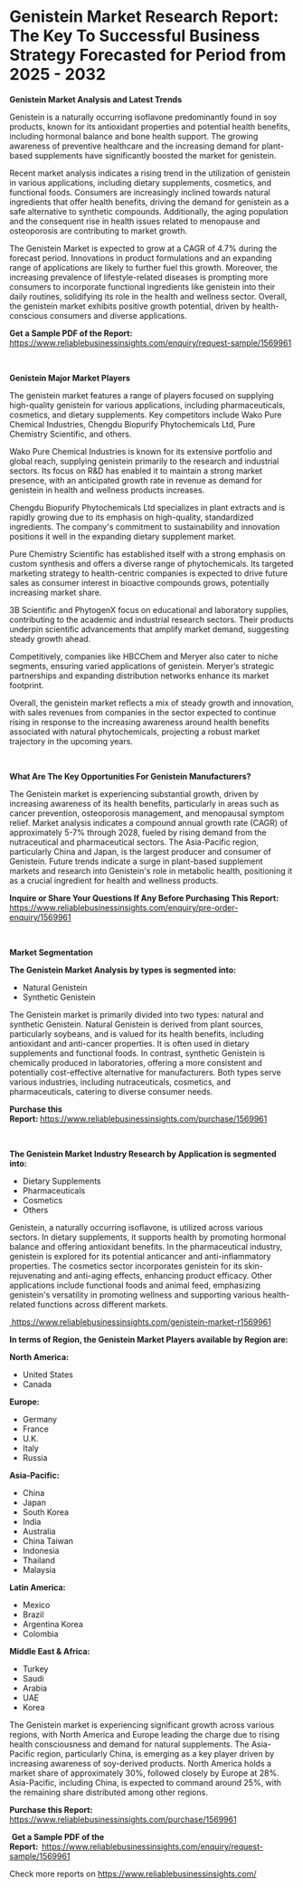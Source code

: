<p><h1>Genistein Market Research Report: The Key To Successful Business Strategy Forecasted for Period from 2025 - 2032</h1></p><p><strong>Genistein Market Analysis and Latest Trends</strong></p>
<p><p>Genistein is a naturally occurring isoflavone predominantly found in soy products, known for its antioxidant properties and potential health benefits, including hormonal balance and bone health support. The growing awareness of preventive healthcare and the increasing demand for plant-based supplements have significantly boosted the market for genistein.</p><p>Recent market analysis indicates a rising trend in the utilization of genistein in various applications, including dietary supplements, cosmetics, and functional foods. Consumers are increasingly inclined towards natural ingredients that offer health benefits, driving the demand for genistein as a safe alternative to synthetic compounds. Additionally, the aging population and the consequent rise in health issues related to menopause and osteoporosis are contributing to market growth.</p><p>The Genistein Market is expected to grow at a CAGR of 4.7% during the forecast period. Innovations in product formulations and an expanding range of applications are likely to further fuel this growth. Moreover, the increasing prevalence of lifestyle-related diseases is prompting more consumers to incorporate functional ingredients like genistein into their daily routines, solidifying its role in the health and wellness sector. Overall, the genistein market exhibits positive growth potential, driven by health-conscious consumers and diverse applications.</p></p>
<p><strong>Get a Sample PDF of the Report:&nbsp;</strong> <a href="https://www.reliablebusinessinsights.com/enquiry/request-sample/1569961?utm_campaign=3035&utm_medium=2&utm_source=Github&utm_content=ia&utm_term=25032025&utm_id=genistein">https://www.reliablebusinessinsights.com/enquiry/request-sample/1569961</a></p>
<p>&nbsp;</p>
<p><strong>Genistein Major Market Players</strong></p>
<p><p>The genistein market features a range of players focused on supplying high-quality genistein for various applications, including pharmaceuticals, cosmetics, and dietary supplements. Key competitors include Wako Pure Chemical Industries, Chengdu Biopurify Phytochemicals Ltd, Pure Chemistry Scientific, and others.</p><p>Wako Pure Chemical Industries is known for its extensive portfolio and global reach, supplying genistein primarily to the research and industrial sectors. Its focus on R&D has enabled it to maintain a strong market presence, with an anticipated growth rate in revenue as demand for genistein in health and wellness products increases.</p><p>Chengdu Biopurify Phytochemicals Ltd specializes in plant extracts and is rapidly growing due to its emphasis on high-quality, standardized ingredients. The company's commitment to sustainability and innovation positions it well in the expanding dietary supplement market.</p><p>Pure Chemistry Scientific has established itself with a strong emphasis on custom synthesis and offers a diverse range of phytochemicals. Its targeted marketing strategy to health-centric companies is expected to drive future sales as consumer interest in bioactive compounds grows, potentially increasing market share.</p><p>3B Scientific and PhytogenX focus on educational and laboratory supplies, contributing to the academic and industrial research sectors. Their products underpin scientific advancements that amplify market demand, suggesting steady growth ahead.</p><p>Competitively, companies like HBCChem and Meryer also cater to niche segments, ensuring varied applications of genistein. Meryer’s strategic partnerships and expanding distribution networks enhance its market footprint.</p><p>Overall, the genistein market reflects a mix of steady growth and innovation, with sales revenues from companies in the sector expected to continue rising in response to the increasing awareness around health benefits associated with natural phytochemicals, projecting a robust market trajectory in the upcoming years.</p></p>
<p>&nbsp;</p>
<p><strong>What Are The Key Opportunities For Genistein Manufacturers?</strong></p>
<p><p>The Genistein market is experiencing substantial growth, driven by increasing awareness of its health benefits, particularly in areas such as cancer prevention, osteoporosis management, and menopausal symptom relief. Market analysis indicates a compound annual growth rate (CAGR) of approximately 5-7% through 2028, fueled by rising demand from the nutraceutical and pharmaceutical sectors. The Asia-Pacific region, particularly China and Japan, is the largest producer and consumer of Genistein. Future trends indicate a surge in plant-based supplement markets and research into Genistein's role in metabolic health, positioning it as a crucial ingredient for health and wellness products.</p></p>
<p><strong>Inquire or Share Your Questions If Any Before Purchasing This Report:</strong> <a href="https://www.reliablebusinessinsights.com/enquiry/pre-order-enquiry/1569961?utm_campaign=3035&utm_medium=2&utm_source=Github&utm_content=ia&utm_term=25032025&utm_id=genistein">https://www.reliablebusinessinsights.com/enquiry/pre-order-enquiry/1569961</a></p>
<p>&nbsp;</p>
<p><strong>Market Segmentation</strong></p>
<p><strong>The Genistein Market Analysis by types is segmented into:</strong></p>
<p><ul><li>Natural Genistein</li><li>Synthetic Genistein</li></ul></p>
<p><p>The Genistein market is primarily divided into two types: natural and synthetic Genistein. Natural Genistein is derived from plant sources, particularly soybeans, and is valued for its health benefits, including antioxidant and anti-cancer properties. It is often used in dietary supplements and functional foods. In contrast, synthetic Genistein is chemically produced in laboratories, offering a more consistent and potentially cost-effective alternative for manufacturers. Both types serve various industries, including nutraceuticals, cosmetics, and pharmaceuticals, catering to diverse consumer needs.</p></p>
<p><strong>Purchase this Report:&nbsp;</strong><a href="https://www.reliablebusinessinsights.com/purchase/1569961?utm_campaign=3035&utm_medium=2&utm_source=Github&utm_content=ia&utm_term=25032025&utm_id=genistein">https://www.reliablebusinessinsights.com/purchase/1569961</a></p>
<p>&nbsp;</p>
<p><strong>The Genistein Market Industry Research by Application is segmented into:</strong></p>
<p><ul><li>Dietary Supplements</li><li>Pharmaceuticals</li><li>Cosmetics</li><li>Others</li></ul></p>
<p><p>Genistein, a naturally occurring isoflavone, is utilized across various sectors. In dietary supplements, it supports health by promoting hormonal balance and offering antioxidant benefits. In the pharmaceutical industry, genistein is explored for its potential anticancer and anti-inflammatory properties. The cosmetics sector incorporates genistein for its skin-rejuvenating and anti-aging effects, enhancing product efficacy. Other applications include functional foods and animal feed, emphasizing genistein's versatility in promoting wellness and supporting various health-related functions across different markets.</p></p>
<p><a href="https://www.reliablebusinessinsights.com/genistein-market-r1569961?utm_campaign=3035&utm_medium=2&utm_source=Github&utm_content=ia&utm_term=25032025&utm_id=genistein">&nbsp;https://www.reliablebusinessinsights.com/genistein-market-r1569961</a></p>
<p><strong>In terms of Region, the Genistein Market Players available by Region are:</strong></p>
<p>
    <p> <strong> North America: </strong>
        <ul>
            <li>United States</li>
            <li>Canada</li>
        </ul>
        </p> 
    <p> <strong> Europe: </strong>
        <ul>
            <li>Germany</li>
            <li>France</li>
            <li>U.K.</li>
            <li>Italy</li>
            <li>Russia</li>
        </ul>
        </p> 
    <p> <strong> Asia-Pacific: </strong>
        <ul>
            <li>China</li>
            <li>Japan</li>
            <li>South Korea</li>
            <li>India</li>
            <li>Australia</li>
            <li>China Taiwan</li>
            <li>Indonesia</li>
            <li>Thailand</li>
            <li>Malaysia</li>
        </ul>
        </p> 
    <p> <strong> Latin America: </strong>
        <ul>
            <li>Mexico</li>
            <li>Brazil</li>
            <li>Argentina Korea</li>
            <li>Colombia</li>
        </ul>
        </p> 
    <p> <strong> Middle East & Africa: </strong>
        <ul>
            <li>Turkey</li>
            <li>Saudi</li>
            <li>Arabia</li>
            <li>UAE</li>
            <li>Korea</li>
        </ul>
    </p>
    </p>
<p><p>The Genistein market is experiencing significant growth across various regions, with North America and Europe leading the charge due to rising health consciousness and demand for natural supplements. The Asia-Pacific region, particularly China, is emerging as a key player driven by increasing awareness of soy-derived products. North America holds a market share of approximately 30%, followed closely by Europe at 28%. Asia-Pacific, including China, is expected to command around 25%, with the remaining share distributed among other regions.</p></p>
<p><strong>Purchase this Report: </strong><a href="https://www.reliablebusinessinsights.com/purchase/1569961?utm_campaign=3035&utm_medium=2&utm_source=Github&utm_content=ia&utm_term=25032025&utm_id=genistein">https://www.reliablebusinessinsights.com/purchase/1569961</a></p>
<p>&nbsp;<strong>Get a Sample PDF of the Report:&nbsp;&nbsp;</strong><a href="https://www.reliablebusinessinsights.com/enquiry/request-sample/1569961?utm_campaign=3035&utm_medium=2&utm_source=Github&utm_content=ia&utm_term=25032025&utm_id=genistein">https://www.reliablebusinessinsights.com/enquiry/request-sample/1569961</a></p>
<p><strong></strong></p>
<p>Check more reports on <a href="https://www.reliablebusinessinsights.com/?utm_campaign=3035&utm_medium=2&utm_source=Github&utm_content=ia&utm_term=25032025&utm_id=genistein">https://www.reliablebusinessinsights.com/</a></p>